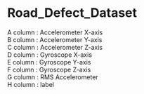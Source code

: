 # Road_Defect_Dataset

A column : Accelerometer X-axis \
B column : Accelerometer Y-axis \
C column : Accelerometer Z-axis \
D column : Gyroscope X-axis \
E column : Gyroscope Y-axis \
F column : Gyroscope Z-axis \
G column : RMS Accelerometer \
H column : label 
